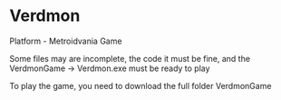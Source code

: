 # Verdmon
Platform - Metroidvania Game 

Some files may are incomplete, the code it must be fine, and the VerdmonGame -> Verdmon.exe must be ready to play 

To play the game, you need to download the full folder VerdmonGame
